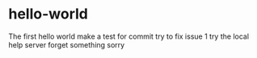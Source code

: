 # hello-world
The first hello world
make a test for commit
try to fix issue 1
try the local help server
forget something sorry
